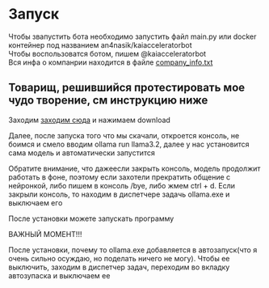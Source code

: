 <h1>Запуск</h1>
<p>Чтобы звапустить бота необходимо запустить файл main.py или docker контейнер под названием an4nasik/kaiacceleratorbot
<br>
Чтобы воспользоватся ботом, пишем @kaiacceleratorbot<br>
Вся инфа о компанрии находится в файле <a href="https://github.com/An4nasik/kaiacceleratorbot/blob/main/company_info.txt">company_info.txt</a></p>
<h2>Товарищ, решившийся протестировать мое чудо творение, см инструкцию ниже</h2>
<p>Заходим <a href="https://ollama.com/download">заходим сюда</a> и нажимаем download</p>
<p>Далее, после запуска того что мы скачали, откроется консоль, не боимся и смело вводим ollama run llama3.2, далее у нас установится сама модель и автоматически запустится</p>
<p>Обратите внимание, что дажеесли закрыть консоль, модель продолжит работать в фоне, поэтому если захотели прекратить общение с нейронкой, либо пишем в консоль /bye, либо жмем ctrl + d. Если закрыли консоль, то находим в диспетчере задачь ollama.exe и выключаем его</p>
<p>После установки можете запускать программу</p>
<p>ВАЖНЫЙ МОМЕНТ!!!</p>
<p>После установки, почему то ollama.exe добавляется в автозапуск(что я очень сильно осуждаю, но поделать ничего не могу). Чтобы ее выключить, заходим в диспетчер задач, переходим во вкладку автозупаска и выключаем ее</p>
